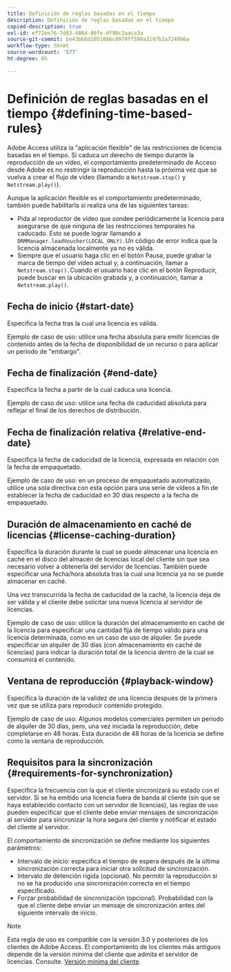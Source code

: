 ```yaml
---
title: Definición de reglas basadas en el tiempo
description: Definición de reglas basadas en el tiempo
copied-description: true
exl-id: ef72ee76-7d83-486d-86fe-df90c2aaca3a
source-git-commit: be43bbbd1051886c8979ff590a3197b2a7249b6a
workflow-type: tm+mt
source-wordcount: '577'
ht-degree: 0%

---
```


# Definición de reglas basadas en el tiempo {#defining-time-based-rules}

Adobe Access utiliza la &quot;aplicación flexible&quot; de las restricciones de licencia basadas en el tiempo. Si caduca un derecho de tiempo durante la reproducción de un vídeo, el comportamiento predeterminado de Acceso desde Adobe es no restringir la reproducción hasta la próxima vez que se vuelva a crear el flujo de vídeo (llamando a `Netstream.stop()` y `Netstream.play()`).

Aunque la aplicación flexible es el comportamiento predeterminado, también puede habilitarla si realiza una de las siguientes tareas:

* Pida al reproductor de vídeo que sondee periódicamente la licencia para asegurarse de que ninguna de las restricciones temporales ha caducado. Esto se puede lograr llamando a `DRMManager.loadVoucher(LOCAL_ONLY).`Un código de error indica que la licencia almacenada localmente ya no es válida.
* Siempre que el usuario haga clic en el botón Pausa, puede grabar la marca de tiempo del vídeo actual y, a continuación, llamar a `Netstream.stop().`Cuando el usuario hace clic en el botón Reproducir, puede buscar en la ubicación grabada y, a continuación, llamar a `Netstream.play()`.

## Fecha de inicio {#start-date}

Especifica la fecha tras la cual una licencia es válida.

Ejemplo de caso de uso: utilice una fecha absoluta para emitir licencias de contenido antes de la fecha de disponibilidad de un recurso o para aplicar un período de &quot;embargo&quot;.

## Fecha de finalización {#end-date}

Especifica la fecha a partir de la cual caduca una licencia.

Ejemplo de caso de uso: utilice una fecha de caducidad absoluta para reflejar el final de los derechos de distribución.

## Fecha de finalización relativa {#relative-end-date}

Especifica la fecha de caducidad de la licencia, expresada en relación con la fecha de empaquetado.

Ejemplo de caso de uso: en un proceso de empaquetado automatizado, utilice una sola directiva con esta opción para una serie de vídeos a fin de establecer la fecha de caducidad en 30 días respecto a la fecha de empaquetado.

## Duración de almacenamiento en caché de licencias {#license-caching-duration}

Especifica la duración durante la cual se puede almacenar una licencia en caché en el disco del almacén de licencias local del cliente sin que sea necesario volver a obtenerla del servidor de licencias. También puede especificar una fecha/hora absoluta tras la cual una licencia ya no se puede almacenar en caché.

Una vez transcurrida la fecha de caducidad de la caché, la licencia deja de ser válida y el cliente debe solicitar una nueva licencia al servidor de licencias.

Ejemplo de caso de uso: utilice la duración del almacenamiento en caché de la licencia para especificar una cantidad fija de tiempo válido para una licencia determinada, como en un caso de uso de alquiler. Se puede especificar un alquiler de 30 días (con almacenamiento en caché de licencias) para indicar la duración total de la licencia dentro de la cual se consumirá el contenido.

## Ventana de reproducción {#playback-window}

Especifica la duración de la validez de una licencia después de la primera vez que se utiliza para reproducir contenido protegido.

Ejemplo de caso de uso: Algunos modelos comerciales permiten un periodo de alquiler de 30 días, pero, una vez iniciada la reproducción, debe completarse en 48 horas. Esta duración de 48 horas de la licencia se define como la ventana de reproducción.

## Requisitos para la sincronización {#requirements-for-synchronization}

Especifica la frecuencia con la que el cliente sincronizará su estado con el servidor. Si se ha emitido una licencia fuera de banda al cliente (sin que se haya establecido contacto con un servidor de licencias), las reglas de uso pueden especificar que el cliente debe enviar mensajes de sincronización al servidor para sincronizar la hora segura del cliente y notificar el estado del cliente al servidor.

El comportamiento de sincronización se define mediante los siguientes parámetros:

* Intervalo de inicio: especifica el tiempo de espera después de la última sincronización correcta para iniciar otra solicitud de sincronización.
* Intervalo de detención rígida (opcional). No permitir la reproducción si no se ha producido una sincronización correcta en el tiempo especificado.
* Forzar probabilidad de sincronización (opcional). Probabilidad con la que el cliente debe enviar un mensaje de sincronización antes del siguiente intervalo de inicio.

>[!NOTE]
>
>Esta regla de uso es compatible con la versión 3.0 y posteriores de los clientes de Adobe Access. El comportamiento de los clientes más antiguos depende de la versión mínima del cliente que admita el servidor de licencias. Consulte. [Versión mínima del cliente](../../../../aaxs-protecting-content/content-implementing-the-license-server/content-handling-license-reqs/content-minimum-client-version.md).
